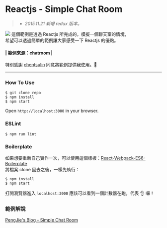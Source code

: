 # Reactjs - Simple Chat Room
> - _2015.11.21 新增 redux 版本。_

![](http://i.imgur.com/SpbEtUM.png)
這個範例是透過 Reactjs 所完成的，模擬一個聊天室的情境，  
希望可以透過簡單的範例讓大家感受一下 Reactjs 的優點。

#### | 範例來源：[chatroom](https://github.com/web-seminar/chatroom) |  
特別感謝 [chentsulin](https://github.com/chentsulin) 同意將範例提供我使用。:pray:

- - -

### How To Use
`$ git clone repo`  
`$ npm install`  
`$ npm start`  

Open `http://localhost:3000` in your browser.

### ESLint
`$ npm run lint`

### Boilerplate
如果想要重新自己實作一次，可以使用這個樣板：[React-Webpack-ES6-Boilerplate](https://github.com/neighborhood999/react-webpack-es6-boilerplate)  
將檔案 clone 回去之後，一樣先執行：  

`$ npm install`  
`$ npm start`  

打開瀏覽器進入 `localhost:3000` 應該可以看到一個計數器在跑，代表 :ok_hand: 囉！

### 範例解說
[PengJie's Blog - Simple Chat Room](http://neighborhood999.github.io/blog/2015/11/05/reactjs-simple-chatRoom/)
